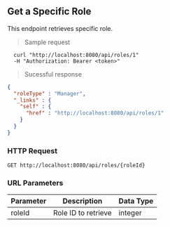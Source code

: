 
## Get a Specific Role
This endpoint retrieves specific role.

> Sample request

```shell
  curl "http://localhost:8080/api/roles/1"
  -H "Authorization: Bearer <token>"
```

> Sucessful response

```json
{
  "roleType" : "Manager",
  "_links" : {
    "self" : {
      "href" : "http://localhost:8080/api/roles/1"
    }
  }
}
```

### HTTP Request

`GET http://localhost:8080/api/roles/{roleId}`

### URL Parameters

Parameter | Description | Data Type
--------- | ----------- | ---------
roleId | Role ID to retrieve | integer